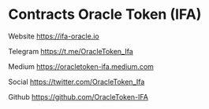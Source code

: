 # Contracts Oracle Token (IFA)

Website
https://ifa-oracle.io

Telegram
https://t.me/OracleToken_Ifa

Medium
https://oracletoken-ifa.medium.com

Social
https://twitter.com/OracleToken_Ifa

Github
https://github.com/OracleToken-IFA
